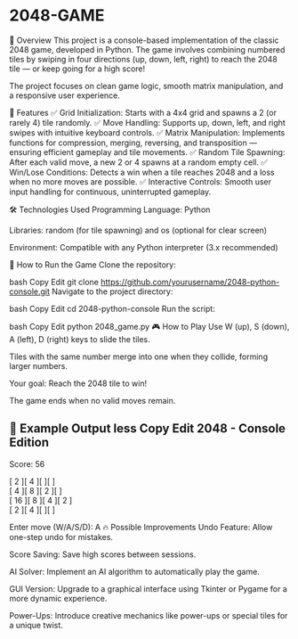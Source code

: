 # 2048-GAME
📌 Overview
This project is a console-based implementation of the classic 2048 game, developed in Python. The game involves combining numbered tiles by swiping in four directions (up, down, left, right) to reach the 2048 tile — or keep going for a high score!

The project focuses on clean game logic, smooth matrix manipulation, and a responsive user experience.

🔧 Features
✅ Grid Initialization: Starts with a 4x4 grid and spawns a 2 (or rarely 4) tile randomly.
✅ Move Handling: Supports up, down, left, and right swipes with intuitive keyboard controls.
✅ Matrix Manipulation: Implements functions for compression, merging, reversing, and transposition — ensuring efficient gameplay and tile movements.
✅ Random Tile Spawning: After each valid move, a new 2 or 4 spawns at a random empty cell.
✅ Win/Lose Conditions: Detects a win when a tile reaches 2048 and a loss when no more moves are possible.
✅ Interactive Controls: Smooth user input handling for continuous, uninterrupted gameplay.

🛠️ Technologies Used
Programming Language: Python

Libraries: random (for tile spawning) and os (optional for clear screen)

Environment: Compatible with any Python interpreter (3.x recommended)

🚀 How to Run the Game
Clone the repository:

bash
Copy
Edit
git clone https://github.com/yourusername/2048-python-console.git
Navigate to the project directory:

bash
Copy
Edit
cd 2048-python-console
Run the script:

bash
Copy
Edit
python 2048_game.py
🎮 How to Play
Use W (up), S (down), A (left), D (right) keys to slide the tiles.

Tiles with the same number merge into one when they collide, forming larger numbers.

Your goal: Reach the 2048 tile to win!

The game ends when no valid moves remain.

🏅 Example Output
less
Copy
Edit
2048 - Console Edition  
-----------------------

Score: 56  

[  2 ][  4 ][    ][    ]  
[  4 ][  8 ][  2 ][    ]  
[ 16 ][  8 ][  4 ][  2 ]  
[  2 ][  4 ][    ][    ]  

Enter move (W/A/S/D): A
🔥 Possible Improvements
Undo Feature: Allow one-step undo for mistakes.

Score Saving: Save high scores between sessions.

AI Solver: Implement an AI algorithm to automatically play the game.

GUI Version: Upgrade to a graphical interface using Tkinter or Pygame for a more dynamic experience.

Power-Ups: Introduce creative mechanics like power-ups or special tiles for a unique twist.
